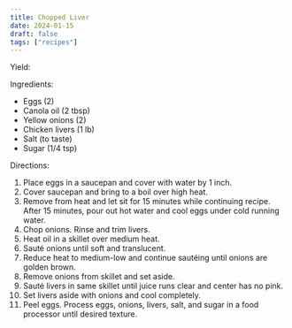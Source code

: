 ```yaml
---
title: Chopped Liver
date: 2024-01-15
draft: false
tags: ["recipes"]
---
```


Yield:

Ingredients:
- Eggs (2)
- Canola oil (2 tbsp)
- Yellow onions (2)
- Chicken livers (1 lb)
- Salt (to taste)
- Sugar (1/4 tsp)

Directions:
1) Place eggs in a saucepan and cover with water by 1 inch.
2) Cover saucepan and bring to a boil over high heat.
3) Remove from heat and let sit for 15 minutes while continuing recipe.
   After 15 minutes, pour out hot water and cool eggs under cold running water.
4) Chop onions. Rinse and trim livers.
5) Heat oil in a skillet over medium heat.
6) Sauté onions until soft and translucent.
7) Reduce heat to medium-low and continue sautéing until onions are golden brown.
8) Remove onions from skillet and set aside.
9) Sauté livers in same skillet until juice runs clear and center has no pink.
10) Set livers aside with onions and cool completely.
11) Peel eggs. Process eggs, onions, livers, salt, and sugar in a food processor until desired texture.
